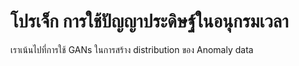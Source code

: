 # โปรเจ็ก การใช้ปัญญาประดิษฐ์ในอนุกรมเวลา
เราเน้นไปที่การใช้ GANs ในการสร้าง distribution ของ Anomaly data 

